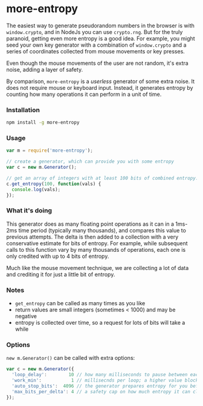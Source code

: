 more-entropy
=======

The easiest way to generate pseudorandom numbers in the browser is with `window.crypto`, and in NodeJs you can use `crypto.rng`. 
But for the truly paranoid, getting even more entropy is a good idea. For example, you might seed your own key generator with a combination
of `window.crypto` and a series of coordinates collected from mouse movements or key presses.

Even though the mouse movements of the user are not random, it's extra noise, adding a layer of safety.

By comparison, `more-entropy` is a *userless* generator of some extra noise. It does not require mouse or keyboard input. Instead, 
it generates entropy by counting how many operations it can perform in a unit of time.

### Installation

```bash
npm install -g more-entropy
```

### Usage

```javascript
var m = require('more-entropy');

// create a generator, which can provide you with some entropy
var c = new m.Generator();

// get an array of integers with at least 100 bits of combined entropy:
c.get_entropy(100, function(vals) {
  console.log(vals);
});

```

### What it's doing

This generator does as many floating point operations as it can in a 1ms-2ms time period (typically many thousands), and compares this value to previous attempts.
The delta is then added to a collection with a very conservative estimate for bits of entropy. For example, while subsequent calls to this
function vary by many thousands of operations, each one is only credited with up to 4 bits of entropy.

Much like the mouse movement technique, we are collecting a lot of data and crediting it for just a little bit of entropy.


### Notes

 * `get_entropy` can be called as many times as you like
 * return values are small integers (sometimes < 1000) and may be negative
 * entropy is collected over time, so a request for lots of bits will take a while

### Options

`new m.Generator()` can be called with extra options:

```javascript
var c = new m.Generator({
  'loop_delay':        10 // how many milliseconds to pause between each operation loop. A lower value will generate entropy faster, but will also be harder on the CPU
  'work_min':           1 // millisecnds per loop; a higher value blocks the CPU more, so 1 is recommended
  'auto_stop_bits':  4096 // the generator prepares entropy for you before you request it; if it reaches this much unclaimed entropy it will stop working
  'max_bits_per_delta': 4 // a safety cap on how much entropy it can claim per value; 4 (default) is very conservative. a larger value will allow faster entropy generation
});
```
